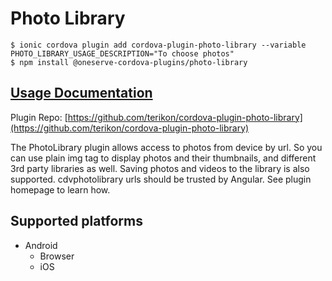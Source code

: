 # Photo Library

```text
$ ionic cordova plugin add cordova-plugin-photo-library --variable PHOTO_LIBRARY_USAGE_DESCRIPTION="To choose photos"
$ npm install @oneserve-cordova-plugins/photo-library
```

## [Usage Documentation](https://oneserve.gitbook.io/oneserve-cordova-plugins/plugins/photo-library/)

Plugin Repo: [https://github.com/terikon/cordova-plugin-photo-library](https://github.com/terikon/cordova-plugin-photo-library)

The PhotoLibrary plugin allows access to photos from device by url. So you can use plain img tag to display photos and their thumbnails, and different 3rd party libraries as well. Saving photos and videos to the library is also supported. cdvphotolibrary urls should be trusted by Angular. See plugin homepage to learn how.

## Supported platforms

* Android
  * Browser
  * iOS

